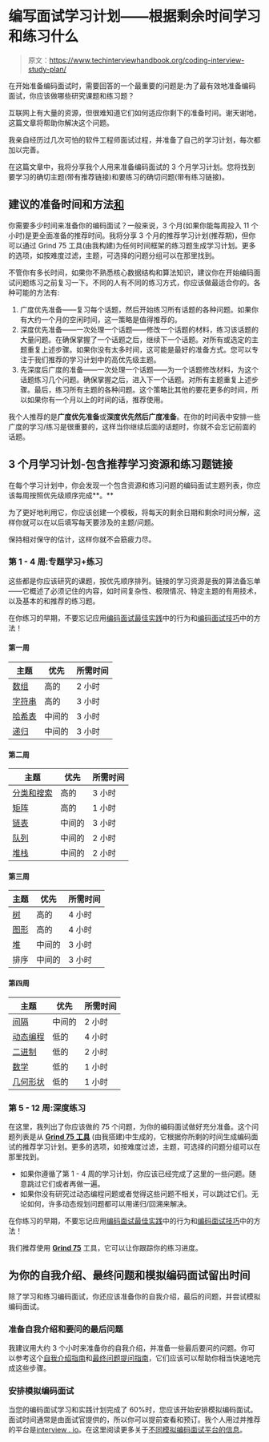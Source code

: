 # 编写面试学习计划——根据剩余时间学习和练习什么

> 原文：<https://www.techinterviewhandbook.org/coding-interview-study-plan/>



在开始准备编码面试时，需要回答的一个最重要的问题是:为了最有效地准备编码面试，你应该做哪些研究课题和练习题？

互联网上有大量的资源，但很难知道它们如何适应你剩下的准备时间。谢天谢地，这篇文章将帮助你解决这个问题。

我亲自经历过几次可怕的软件工程师面试过程，并准备了自己的学习计划，每次都加以完善。

在这篇文章中，我将分享我个人用来准备编码面试的 3 个月学习计划。您将找到要学习的确切主题(带有推荐链接)和要练习的确切问题(带有练习链接)。

## 建议的准备时间和方法[和](#recommended-preparation-time-and-approach "Direct link to heading")

你需要多少时间来准备你的编码面试？一般来说，3 个月(如果你能每周投入 11 个小时)是更全面准备的推荐时间。我将分享 3 个月的推荐学习计划(推荐期)，但你可以通过 Grind 75 工具(由我构建)为任何时间框架的练习题生成学习计划。更多的选项，如按难度过滤，主题，可选择的问题分组可以在那里找到。

不管你有多长时间，如果你不熟悉核心数据结构和算法知识，建议你在开始编码面试问题练习之前复习一下。不同的人有不同的练习方式，你应该做最适合你的。各种可能的方法有:

1.  广度优先准备——复习每个话题，然后开始练习所有话题的各种问题。如果你有大约一个月的空闲时间，这一策略是值得推荐的。
2.  深度优先准备——一次处理一个话题——修改一个话题的材料，练习该话题的大量问题。在确保掌握了一个话题之后，继续下一个话题。对所有或选定的主题重复上述步骤。如果你没有太多时间，这可能是最好的准备方式。您可以专注于我们推荐的学习计划中的高优先级主题。
3.  先深度后广度的准备——一次处理一个话题——为一个话题修改材料，为这个话题练习几个问题。确保掌握之后，进入下一个话题。对所有主题重复上述步骤。最后，练习所有主题的各种问题。这个策略比其他的要花更多的时间，所以如果你有一个月以上的时间的话，推荐使用。

我个人推荐的是**广度优先准备**或**深度优先然后广度准备**。在你的时间表中安排一些广度的学习/练习是很重要的，这样当你继续后面的话题时，你就不会忘记前面的话题。

## 3 个月学习计划-包含推荐学习资源和练习题链接[](#the-3-month-study-plan---with-recommended-study-resources-and-practice-question-links "Direct link to heading")

在每个学习计划中，你会发现一个包含资源和练习问题的编码面试主题列表，你应该每周按照优先级顺序完成**。**

为了更好地利用它，你应该创建一个模板，将每天的剩余日期和剩余时间分解，这样你就可以在以后填写每天要涉及的主题/问题。

保持相对保守的估计，这样你就不会筋疲力尽。

### 第 1 - 4 周:专题学习+练习[](#week-1---4-topical-study--practice "Direct link to heading")

这些都是你应该研究的课题，按优先顺序排列。链接的学习资源是我的算法备忘单——它概述了必须记住的内容，如时间复杂性、极限情况、特定主题的有用技术，以及基本的和推荐的练习题。

在你练习的早期，不要忘记应用[编码面试最佳实践](/coding-interview-cheatsheet/)中的行为和[编码面试技巧](/coding-interview-techniques/)中的方法！

#### 第一周[](#week-1 "Direct link to heading")

| 主题 | 优先 | 所需时间 |
| --- | --- | --- |
| [数组](/algorithms/array/) | 高的 | 2 小时 |
| [字符串](/algorithms/string/) | 高的 | 3 小时 |
| [哈希表](/algorithms/hash-table/) | 中间的 | 3 小时 |
| [递归](/algorithms/recursion/) | 中间的 | 3 小时 |

#### 第二周[](#week-2 "Direct link to heading")

| 主题 | 优先 | 所需时间 |
| --- | --- | --- |
| [分类和搜索](/algorithms/sorting-searching/) | 高的 | 3 小时 |
| [矩阵](/algorithms/matrix/) | 高的 | 1 小时 |
| [链表](/algorithms/linked-list/) | 中间的 | 3 小时 |
| [队列](/algorithms/queue/) | 中间的 | 2 小时 |
| [堆栈](/algorithms/stack/) | 中间的 | 2 小时 |

#### 第三周[](#week-3 "Direct link to heading")

| 主题 | 优先 | 所需时间 |
| --- | --- | --- |
| [树](/algorithms/tree/) | 高的 | 4 小时 |
| [图形](/algorithms/graph/) | 高的 | 4 小时 |
| [堆](/algorithms/heap/) | 中间的 | 3 小时 |
| 排序 | 中间的 | 3 小时 |

#### 第四周[](#week-4 "Direct link to heading")

| 主题 | 优先 | 所需时间 |
| --- | --- | --- |
| [间隔](/algorithms/interval/) | 中间的 | 2 小时 |
| [动态编程](/algorithms/dynamic-programming/) | 低的 | 4 小时 |
| [二进制](/algorithms/binary/) | 低的 | 2 小时 |
| [数学](/algorithms/math/) | 低的 | 1 小时 |
| [几何形状](/algorithms/geometry/) | 低的 | 1 小时 |

### 第 5 - 12 周:深度练习[](#week-5---12-in-depth-practice "Direct link to heading")

在这里，我列出了你应该做的 75 个问题，为你的编码面试做好充分准备。这个问题列表是从 [**Grind 75 工具**](https://www.techinterviewhandbook.org/grind75/) (由我搭建)中生成的，它根据你所剩的时间生成编码面试的推荐学习计划。更多的选项，如按难度过滤，主题，可选择的问题分组可以在那里找到。

*   如果你遵循了第 1 - 4 周的学习计划，你应该已经完成了这里的一些问题。随意跳过它们或者再做一遍。
*   如果你没有研究过动态编程问题或者觉得这些问题不相关，可以跳过它们。无论如何，许多动态规划问题都可以用递归/回溯来解决。

在你练习的早期，不要忘记应用[编码面试最佳实践](/coding-interview-cheatsheet/)中的行为和[编码面试技巧](/coding-interview-techniques/)中的方法！

我们推荐使用 [**Grind 75**](https://www.techinterviewhandbook.org/grind75/) 工具，它可以让你跟踪你的练习进度。

## 为你的自我介绍、最终问题和模拟编码面试留出时间[](#factor-time-for-your-self-introduction-final-questions-and-mock-coding-interviews "Direct link to heading")

除了学习和练习编码面试，你还应该准备你的自我介绍，最后的问题，并尝试模拟编码面试。

### 准备自我介绍和要问的最后问题[](#prepare-self-introduction-and-final-questions-to-ask "Direct link to heading")

我建议用大约 3 个小时来准备你的自我介绍，并准备一些最后要问的问题。你可以参考这个[自我介绍指南](/self-introduction/)和[最终问题提问指南](/final-questions/)，它们应该可以帮助你相当快速地完成这些步骤。

### 安排模拟编码面试[](#schedule-mock-coding-interviews "Direct link to heading")

当您的编码面试学习和实践计划完成了 60%时，您应该开始安排模拟编码面试。面试时间通常是由面试官提供的，所以你可以提前查看和预订。我个人用过并推荐的平台是[interview . io](https://iio.sh/r/DMCa)。在这里阅读更多关于[不同模拟编码面试平台的信息](/mock-interviews/)。


